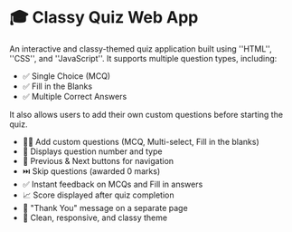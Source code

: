 # 🎓 Classy Quiz Web App

An interactive and classy-themed quiz application built using ''HTML'', ''CSS'', and ''JavaScript''. It supports multiple question types, including:

- ✅ Single Choice (MCQ)
- ✅ Fill in the Blanks
- ✅ Multiple Correct Answers

It also allows users to add their own custom questions before starting the quiz.


- 👨‍🏫 Add custom questions (MCQ, Multi-select, Fill in the blanks)
- 📑 Displays question number and type
- 🔁 Previous & Next buttons for navigation
- ⏭️ Skip questions (awarded 0 marks)
- ✅ Instant feedback on MCQs and Fill in answers
- 📈 Score displayed after quiz completion
- 🙏 "Thank You" message on a separate page
- 💅 Clean, responsive, and classy theme



